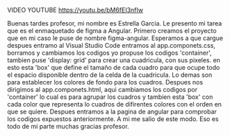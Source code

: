 
VIDEO YOUTUBE
https://youtu.be/bM6fEI3nfIw


Buenas tardes profesor, mi nombre es Estrella Garcia. Le presento mi tarea que es el enmaquetado de figma a Angular. Primero creamos el proyecto que en mi caso le puse de nombre figma-angular. Esperamos a que cargue despues entramo al Visual Studio Code entramos al app.componets.css, borramos y cambiamos los codigos yo propuse los codigos 'container', tambien puse 'display: grid' para crear una cuadricula, con sus pixeles. en esto esta 'box' que define el tamaño de cada cuadro para que ocupe todo el espacio disponible dentro de la celda de la cuadricula. Lo demas son para establecer los colores de fondo para los cuadros. Despues nos dirigimos al app.componets.html, aqui cambiamos los codigos por 'container' lo cual es para agrupar los cuadros y tambien esta 'box' con cada color que representa lo cuadros de difirentes colores con el orden en que se quiere. Despues entramos a la pagina de angular para comprobar los codigos expuestos anteriormente. A mi me salio de este modo. Eso es todo de mi parte muchas gracias profesor.  